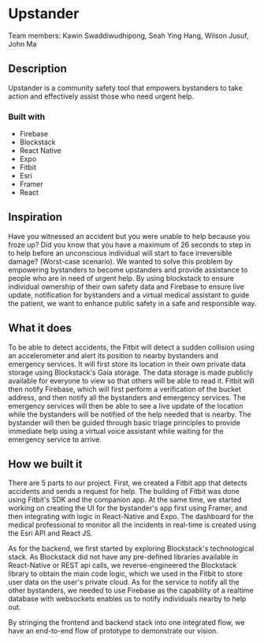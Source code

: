 # Upstander
Team members: Kawin Swaddiwudhipong, Seah Ying Hang, Wilson Jusuf, John Ma

## Description
Upstander is a community safety tool that empowers bystanders to take action and effectively assist those who need urgent help.

### Built with
* Firebase
* Blockstack
* React Native
* Expo
* Fitbit
* Esri
* Framer
* React

## Inspiration
Have you witnessed an accident but you were unable to help because you froze up? Did you know that you have a maximum of 26 seconds to step in to help before an unconscious individual will start to face irreversible damage? (Worst-case scenario). We wanted to solve this problem by empowering bystanders to become upstanders and provide assistance to people who are in need of urgent help. By using blockstack to ensure individual ownership of their own safety data and Firebase to ensure live update, notification for bystanders and a virtual medical assistant to guide the patient, we want to enhance public safety in a safe and responsible way.

## What it does
To be able to detect accidents, the Fitbit will detect a sudden collision using an accelerometer and alert its position to nearby bystanders and emergency services. It will first store its location in their own private data storage using Blockstack's Gaia storage. The data storage is made publicly available for everyone to view so that others will be able to read it. Fitbit will then notify Firebase, which will first perform a verification of the bucket address, and then notify all the bystanders and emergency services. The emergency services will then be able to see a live update of the location while the bystanders will be notified of the help needed that is nearby. The bystander will then be guided through basic triage principles to provide immediate help using a virtual voice assistant while waiting for the emergency service to arrive.

## How we built it
There are 5 parts to our project. First, we created a Fitbit app that detects accidents and sends a request for help. The building of Fitbit was done using Fitbit's SDK and the companion app. At the same time, we started working on creating the UI for the bystander's app first using Framer, and then integrating with logic in React-Native and Expo. The dashboard for the medical professional to monitor all the incidents in real-time is created using the Esri API and React JS.

As for the backend, we first started by exploring Blockstack's technological stack. As Blockstack did not have any pre-defined libraries available in React-Native or REST api calls, we reverse-engineered the Blockstack library to obtain the main code logic, which we used in the Fitbit to store user data on the user's private cloud. As for the service to notify all the other bystanders, we needed to use Firebase as the capability of a realtime database with websockets enables us to notify individuals nearby to help out.

By stringing the frontend and backend stack into one integrated flow, we have an end-to-end flow of prototype to demonstrate our vision.
